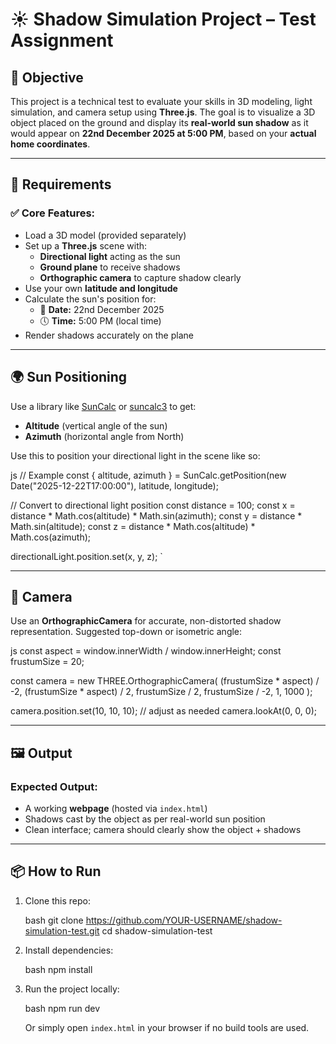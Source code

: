# ☀ Shadow Simulation Project – Test Assignment

## 📌 Objective

This project is a technical test to evaluate your skills in 3D modeling, light simulation, and camera setup using **Three.js**. The goal is to visualize a 3D object placed on the ground and display its **real-world sun shadow** as it would appear on **22nd December 2025 at 5:00 PM**, based on your **actual home coordinates**.

---

## 🎯 Requirements

### ✅ Core Features:
- Load a 3D model (provided separately)
- Set up a **Three.js** scene with:
  - **Directional light** acting as the sun
  - **Ground plane** to receive shadows
  - **Orthographic camera** to capture shadow clearly
- Use your own **latitude and longitude**
- Calculate the sun's position for:
  - 📅 **Date:** 22nd December 2025
  - 🕔 **Time:** 5:00 PM (local time)
- Render shadows accurately on the plane

---

## 🌍 Sun Positioning
Use a library like [SunCalc](https://github.com/mourner/suncalc) or [suncalc3](https://www.npmjs.com/package/suncalc3) to get:
- **Altitude** (vertical angle of the sun)
- **Azimuth** (horizontal angle from North)

Use this to position your directional light in the scene like so:

js
// Example
const { altitude, azimuth } = SunCalc.getPosition(new Date("2025-12-22T17:00:00"), latitude, longitude);

// Convert to directional light position
const distance = 100;
const x = distance * Math.cos(altitude) * Math.sin(azimuth);
const y = distance * Math.sin(altitude);
const z = distance * Math.cos(altitude) * Math.cos(azimuth);

directionalLight.position.set(x, y, z);
`

---

## 🎥 Camera

Use an **OrthographicCamera** for accurate, non-distorted shadow representation. Suggested top-down or isometric angle:

js
const aspect = window.innerWidth / window.innerHeight;
const frustumSize = 20;

const camera = new THREE.OrthographicCamera(
  (frustumSize * aspect) / -2,
  (frustumSize * aspect) / 2,
  frustumSize / 2,
  frustumSize / -2,
  1,
  1000
);

camera.position.set(10, 10, 10); // adjust as needed
camera.lookAt(0, 0, 0);


---

## 🖼 Output

### Expected Output:

* A working **webpage** (hosted via `index.html`)
* Shadows cast by the object as per real-world sun position
* Clean interface; camera should clearly show the object + shadows

---

## 📦 How to Run

1. Clone this repo:

   bash
   git clone https://github.com/YOUR-USERNAME/shadow-simulation-test.git
   cd shadow-simulation-test
   

2. Install dependencies:

   bash
   npm install
   

3. Run the project locally:

   bash
   npm run dev
   

   Or simply open `index.html` in your browser if no build tools are used.
